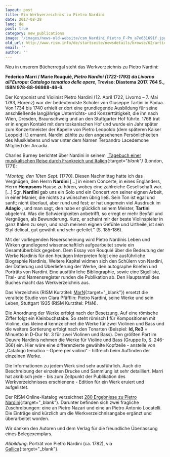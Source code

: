 ```yaml
---
layout: post
title: Ein Werkverzeichnis zu Pietro Nardini
date: 2017-08-28
lang: de
post: true
category: new_publications
image: "/images/news-old-website/csm_Nardini_Pietro_F-Pn_a7e631691f.jpg"
old_url: http://www.rism.info/de/startseite/newsdetails/browse/62/article/64/pietro-nardini-thematic-catalog.html
email: ''
author: ''
---
```



Neu in unserem Bücherregal steht das Werkverzeichnis zu Pietro Nardini:

**Federico Marri / Marie Rouquié, _Pietro Nardini (1722-1793) da Livorno all’Europa: Catalogo tematico delle opere_, Treviso: Diastema 2017. 764 S., ISBN 978-88-96988-46-6.**

Der Komponist und Violinist Pietro Nardini (12. April 1722, Livorno – 7. Mai 1793, Florenz) war der bedeutendste Schüler von Giuseppe Tartini in Padua. Von 1734 bis 1740 erhielt er dort eine grundlegende Ausbildung für seine anschließende langjährige Unterrichts- und Konzerttätigkeit, die ihn nach Wien, Dresden, Braunschweig und an den Stuttgarter Hof führte. 1768 trat er in engen Kontakt mit dem toskanischen Hof und wurde ein Jahr später zum Konzertmeister der Kapelle von Pietro Leopoldo (dem späteren Kaiser Leopold II.) ernannt. Nardini zählte zu den angesehenen Persönlichkeiten des Musiklebens und war unter dem Namen Terpandro Lacedemone Mitglied der Arcadia.

Charles Burney berichtet über Nardini in seinem _[Tagebuch einer musikalischen Reise durch Frankreich und Italien](http://www.zeno.org/nid/20007747802){:target="_blank"}_ (London, 1771):

"_Montag, den 10ten Sept._ [1770]. Diesen Nachmittag hatte ich das Vergnügen, den Herrn **Nardini** [...] in einem Concerte, in eines Engländers, Herrn **Hempsons** Hause zu hören, wobey eine zahlreiche Gesellschaft war. […] Sgr. **Nardini** gab uns ein Solo und ein Concert von seiner eignen Arbeit, in einer Manier, die nichts zu wünschen übrig ließ. Sein Ton ist egal und sanft; nicht überlaut, aber rund und fest; er hat ungemein viel Ausdruck im **Adagio** , und man sagt, den habe er glücklich seinem Meister, **Tartini** abgelernt. Was die Schwierigkeiten anbetrifft, so erregt er mehr Beyfall und Vergnügen, als Bewunderung. Kurz, er scheint mir der beste Violinspieler in ganz Italien zu seyn, und nach meinem eignen Gefühle und Urtheile, ist sein Styl delicat, gut gewählt und sehr gefeilet." (S. 185-186).

Mit der vorliegenden Neuerscheinung wird Pietro Nardinis Leben und Wirken grundlegend wissenschaftlich aufgearbeitet sowie ein Gesamtüberblick gegeben. Dem Essay von Rouquié über die Bedeutung der Werke Nardinis für den heutigen Interpreten folgt eine ausführliche Biographie Nardinis. Weitere Kapitel widmen sich den Schülern von Nardini, der Datierung und Überlieferung der Werke, den autographe Briefen und Porträts von Nardini. Eine ausführliche Bibliographie, sowie eine Sigelliste, Titel- und Namensregister runden die Publikation ab. Den Hauptanteil des Buches macht das Werkverzeichnis aus.

Das Verzeichnis (RISM Kurztitel: [MarN](https://opac.rism.info/search?View=rism&q=MarN){:target="_blank"}) ersetzt die veraltete Studie von Clara Pfäfflin: Pietro Nardini, seine Werke und sein Leben, Stuttgart 1935 (RISM Kurztitel: PfäN).

Die Anordnung der Werke erfolgt nach der Besetzung. Auf eine römische Ziffer folgt ein Kleinbuchstabe. So steht römisch **I** für Kompositionen mit Violine, das kleine **d** kennzeichnet die Werke für zwei Violinen und Bass und die weitere Sortierung erfolgt nach den Tonarten (Beispiel: **Id, Re3** = Minuetto in D-Dur Nr. 3 für zwei Violinen und Bass). Den größten Part im Oeuvre Nardinis nehmen die Werke für Violine und Bass (Gruppe Ib, S. 246-366) ein. Hier wäre eine differenzierte gewählte Kopfzeile - anstelle von „Catalogo tematico – Opere per violino“ - hilfreich beim Auffinden der einzelnen Werke.

Die Informationen zu jedem Werk sind sehr ausführlich. Auch die Beschreibung der einzelnen Drucke und Sammlung ist sehr detailliert. Marri hat akribisch jede - bis zum Zeitpunkt der Publikation des Werkverzeichnisses erschienene - Edition für ein Werk eruiert und aufgelistet.



Der RISM Online-Katalog verzeichnet [280 Ergebnisse zu Pietro Nardini](https://opac.rism.info/search?View=rism&author=Nardini+Pietro){:target="_blank"}. Darunter befinden sich zwei fragliche Zuschreibungen: eine an Pietro Nazari und eine an Pietro Antonio Locatelli. Die Einträge sind kürzlich um die Werkverzeichnisangabe ergänzt und überarbeitet worden.

Wir danken den Autoren und dem Verlag für die freundliche Überlassung eines Belegexemplars.



_Abbildung_: Porträt von Pietro Nardini (ca. 1782), via [Gallica](http://gallica.bnf.fr/ark:/12148/btv1b8422944h/f1.item){:target="_blank"}.

<script type="text/javascript">var switchTo5x=true;</script><script type="text/javascript" src="http://w.sharethis.com/button/buttons.js"></script><script type="text/javascript">stLight.options({publisher: "9b601438-1ce1-49d8-bfd7-9cff5df54c17", doNotHash: false, doNotCopy: false, hashAddressBar: false});</script>